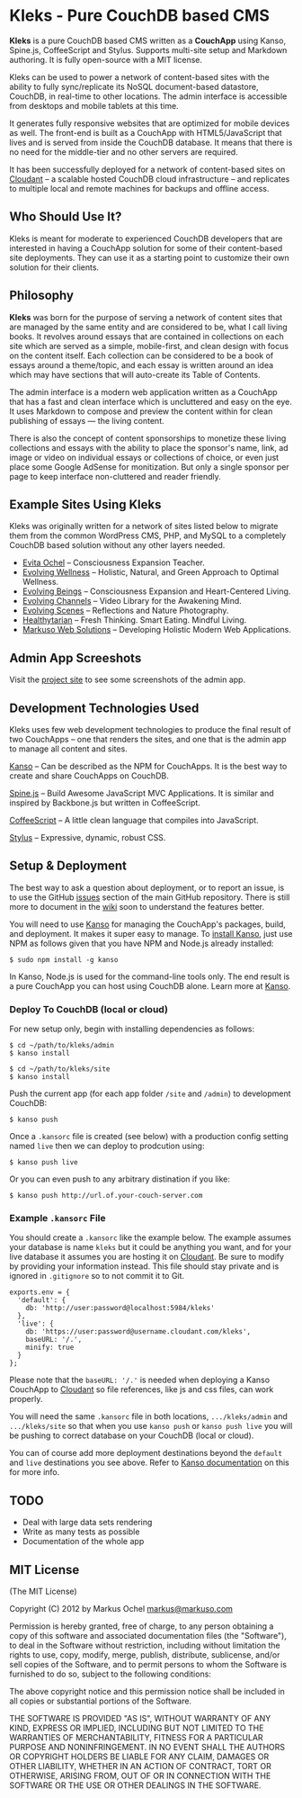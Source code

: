 Kleks - Pure CouchDB based CMS
==============================

**Kleks** is a pure CouchDB based CMS written as a **CouchApp** using Kanso, Spine.js, CoffeeScript and Stylus. Supports multi-site setup and Markdown authoring. It is fully open-source with a MIT license.

Kleks can be used to power a network of content-based sites with the ability to fully sync/replicate its NoSQL document-based datastore, CouchDB, in real-time to other locations. The admin interface is accessible from desktops and mobile tablets at this time.

It generates fully responsive websites that are optimized for mobile devices as well. The front-end is built as a CouchApp with HTML5/JavaScript that lives and is served from inside the CouchDB database. It means that there is no need for the middle-tier and no other servers are required.

It has been successfully deployed for a network of content-based sites on [Cloudant](http://cloudant.com) – a scalable hosted CouchDB cloud infrastructure – and replicates to multiple local and remote machines for backups and offline access.

## Who Should Use It?

Kleks is meant for moderate to experienced CouchDB developers that are interested in having a CouchApp solution for some of their content-based site deployments. They can use it as a starting point to customize their own solution for their clients.

## Philosophy

**Kleks** was born for the purpose of serving a network of content sites that are managed by the same entity and are considered to be, what I call living books. It revolves around essays that are contained in collections on each site which are served as a simple, mobile-first, and clean design with focus on the content itself. Each collection can be considered to be a book of essays around a theme/topic, and each essay is written around an idea which may have sections that will auto-create its Table of Contents.

The admin interface is a modern web application written as a CouchApp that has a fast and clean interface which is uncluttered and easy on the eye. It uses Markdown to compose and preview the content within for clean publishing of essays — the living content.

There is also the concept of content sponsorships to monetize these living collections and essays with the ability to place the sponsor's name, link, ad image or video on individual essays or collections of choice, or even just place some Google AdSense for monitization. But only a single sponsor per page to keep interface non-cluttered and reader friendly.

## Example Sites Using Kleks

Kleks was originally written for a network of sites listed below to migrate them from the common WordPress CMS, PHP, and MySQL to a completely CouchDB based solution without any other layers needed.

- [Evita Ochel](http://www.evitaochel.com) – Consciousness Expansion Teacher.
- [Evolving Wellness](http://www.evolvingwellness.com) – Holistic, Natural, and Green Approach to Optimal Wellness.
- [Evolving Beings](http://www.evolvingbeings.com) – Consciousness Expansion and Heart-Centered Living.
- [Evolving Channels](http://www.evolvingchannels.com) – Video Library for the Awakening Mind.
- [Evolving Scenes](http://www.evolvingscenes.com) – Reflections and Nature Photography.
- [Healthytarian](http://www.healthytarian.com) – Fresh Thinking. Smart Eating. Mindful Living.
- [Markuso Web Solutions](http://www.markuso.com) – Developing Holistic Modern Web Applications.

## Admin App Screeshots

Visit the [project site](http://markuso.github.io/kleks) to see some screenshots of the admin app.

## Development Technologies Used

Kleks uses few web development technologies to produce the final result of two CouchApps – one that renders the sites, and one that is the admin app to manage all content and sites.

[Kanso](http://kan.so/) – Can be described as the NPM for CouchApps. It is the best way to create and share CouchApps on CouchDB.

[Spine.js](http://spinejs.com/) – Build Awesome JavaScript MVC Applications. It is similar and inspired by Backbone.js but written in CoffeeScript.

[CoffeeScript](http://coffeescript.org) – A little clean language that compiles into JavaScript.

[Stylus](http://learnboost.github.io/stylus/) – Expressive, dynamic, robust CSS.

## Setup & Deployment

The best way to ask a question about deployment, or to report an issue, is to use the GitHub [issues](https://github.com/markuso/kleks/issues) section of the main GitHub repository. There is still more to document in the [wiki](https://github.com/markuso/kleks/wiki) soon to understand the features better.

You will need to use [Kanso](http://kan.so/) for managing the CouchApp's packages, build, and deployment. It makes it super easy to manage. To [install Kanso](http://kan.so/install), just use NPM as follows given that you have NPM and Node.js already installed:

    $ sudo npm install -g kanso

In Kanso, Node.js is used for the command-line tools only. The end result is a pure CouchApp you can host using CouchDB alone. Learn more at [Kanso](http://kan.so/).

### Deploy To CouchDB (local or cloud)

For new setup only, begin with installing dependencies as follows:

    $ cd ~/path/to/kleks/admin
    $ kanso install

    $ cd ~/path/to/kleks/site
    $ kanso install

Push the current app (for each app folder `/site` and `/admin`) to development CouchDB:

    $ kanso push

Once a `.kansorc` file is created (see below) with a production config setting named `live` then we can deploy to prodcution using:

    $ kanso push live

Or you can even push to any arbitrary distination if you like:

    $ kanso push http://url.of.your-couch-server.com

### Example `.kansorc` File

You should create a `.kansorc` like the example below. The example assumes your database is name `kleks` but it could be anything you want, and for your live database it assumes you are hosting it on [Cloudant](http://cloudant.com). Be sure to modify by providing your information instead. This file should stay private and is ignored in `.gitignore` so to not commit it to Git.

    exports.env = {
      'default': {
        db: 'http://user:password@localhost:5984/kleks'
      },
      'live': {
        db: 'https://user:password@username.cloudant.com/kleks',
        baseURL: '/.',
        minify: true
      }
    };

Please note that the `baseURL: '/.'` is needed when deploying a Kanso CouchApp to [Cloudant](http://cloudant.com) so file references, like js and css files, can work properly.

You will need the same `.kansorc` file in both locations, `.../kleks/admin` and `.../kleks/site` so that when you use `kanso push` or `kanso push live` you will be pushing to correct database on your CouchDB (local or cloud).

You can of course add more deployment destinations beyond the `default` and `live` destinations you see above. Refer to [Kanso documentation](http://kan.so/docs/Configuration_.kansorc) on this for more info.

## TODO
 
- Deal with large data sets rendering
- Write as many tests as possible
- Documentation of the whole app

## MIT License

(The MIT License)

Copyright (C) 2012 by Markus Ochel <markus@markuso.com>

Permission is hereby granted, free of charge, to any person obtaining a copy
of this software and associated documentation files (the "Software"), to deal
in the Software without restriction, including without limitation the rights
to use, copy, modify, merge, publish, distribute, sublicense, and/or sell
copies of the Software, and to permit persons to whom the Software is
furnished to do so, subject to the following conditions:

The above copyright notice and this permission notice shall be included in
all copies or substantial portions of the Software.

THE SOFTWARE IS PROVIDED "AS IS", WITHOUT WARRANTY OF ANY KIND, EXPRESS OR
IMPLIED, INCLUDING BUT NOT LIMITED TO THE WARRANTIES OF MERCHANTABILITY,
FITNESS FOR A PARTICULAR PURPOSE AND NONINFRINGEMENT. IN NO EVENT SHALL THE
AUTHORS OR COPYRIGHT HOLDERS BE LIABLE FOR ANY CLAIM, DAMAGES OR OTHER
LIABILITY, WHETHER IN AN ACTION OF CONTRACT, TORT OR OTHERWISE, ARISING FROM,
OUT OF OR IN CONNECTION WITH THE SOFTWARE OR THE USE OR OTHER DEALINGS IN
THE SOFTWARE.

